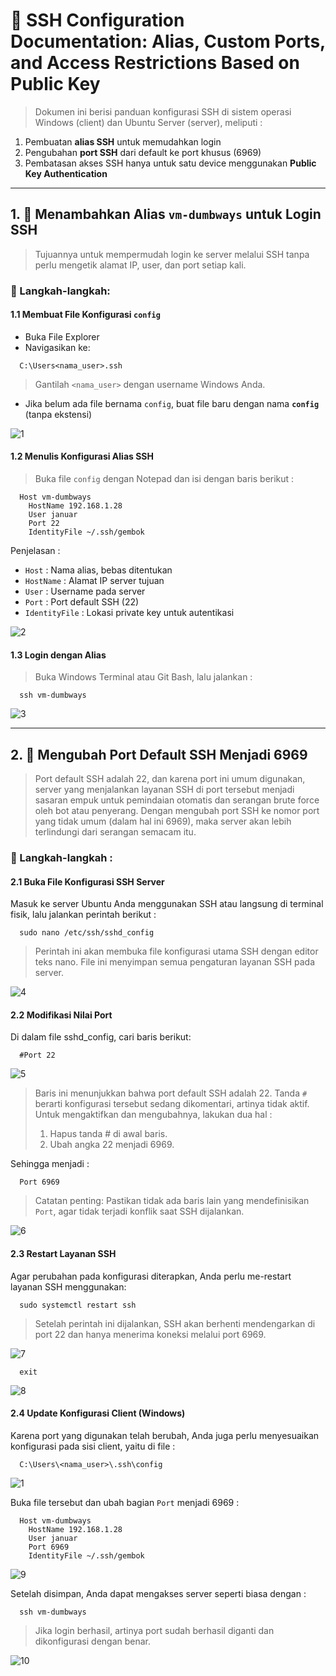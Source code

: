 # 📘 SSH Configuration Documentation: Alias, Custom Ports, and Access Restrictions Based on Public Key

> Dokumen ini berisi panduan konfigurasi SSH di sistem operasi Windows (client) dan Ubuntu Server (server), meliputi :
1. Pembuatan **alias SSH** untuk memudahkan login  
2. Pengubahan **port SSH** dari default ke port khusus (6969)  
3. Pembatasan akses SSH hanya untuk satu device menggunakan **Public Key Authentication**
---
## 1. 🧩 Menambahkan Alias `vm-dumbways` untuk Login SSH

> Tujuannya untuk mempermudah login ke server melalui SSH tanpa perlu mengetik alamat IP, user, dan port setiap kali.

### 🔧 Langkah-langkah:

#### 1.1 Membuat File Konfigurasi `config`
- Buka File Explorer  
- Navigasikan ke:
```
  C:\Users<nama_user>.ssh
```
> Gantilah `<nama_user>` dengan username Windows Anda.
- Jika belum ada file bernama `config`, buat file baru dengan nama **`config`** (tanpa ekstensi)

![1](https://github.com/user-attachments/assets/2658a2a0-d861-42a4-8cb8-fe57fb459786)

#### 1.2 Menulis Konfigurasi Alias SSH
> Buka file `config` dengan Notepad dan isi dengan baris berikut :
```
  Host vm-dumbways
    HostName 192.168.1.28
    User januar
    Port 22
    IdentityFile ~/.ssh/gembok
```

Penjelasan :
- `Host` : Nama alias, bebas ditentukan
- `HostName` : Alamat IP server tujuan
- `User` : Username pada server
- `Port` : Port default SSH (22)
- `IdentityFile` : Lokasi private key untuk autentikasi

![2](https://github.com/user-attachments/assets/52787d0e-28ce-40e2-ac43-b7315f22c855)


#### 1.3 Login dengan Alias
> Buka Windows Terminal atau Git Bash, lalu jalankan :

```
  ssh vm-dumbways
```

![3](https://github.com/user-attachments/assets/fb0f9f54-a6ca-4198-949a-428a0ad0b72e)

---

## 2. 🔐 Mengubah Port Default SSH Menjadi 6969
> Port default SSH adalah 22, dan karena port ini umum digunakan, server yang menjalankan layanan SSH di port tersebut menjadi sasaran empuk untuk pemindaian otomatis dan serangan brute force oleh bot atau penyerang. Dengan mengubah port SSH ke nomor port yang tidak umum (dalam hal ini 6969), maka server akan lebih terlindungi dari serangan semacam itu.

### 🔧 Langkah-langkah :

#### 2.1 Buka File Konfigurasi SSH Server

Masuk ke server Ubuntu Anda menggunakan SSH atau langsung di terminal fisik, lalu jalankan perintah berikut :

```
  sudo nano /etc/ssh/sshd_config
```
> Perintah ini akan membuka file konfigurasi utama SSH dengan editor teks nano. File ini menyimpan semua pengaturan layanan SSH pada server.

![4](https://github.com/user-attachments/assets/f0a92deb-fbb2-4b4f-b001-74073150d9cf)


#### 2.2 Modifikasi Nilai Port

Di dalam file sshd_config, cari baris berikut:

```
  #Port 22
```

![5](https://github.com/user-attachments/assets/c66bd0d1-3be3-4df6-a08f-48f139bfed8b)

> Baris ini menunjukkan bahwa port default SSH adalah 22. Tanda `#` berarti konfigurasi tersebut sedang dikomentari, artinya tidak aktif. Untuk mengaktifkan dan mengubahnya, lakukan dua hal :
> 1. Hapus tanda # di awal baris.
> 2. Ubah angka 22 menjadi 6969.

Sehingga menjadi :
```
  Port 6969
```
> Catatan penting: Pastikan tidak ada baris lain yang mendefinisikan `Port`, agar tidak terjadi konflik saat SSH dijalankan.

![6](https://github.com/user-attachments/assets/6c6b0281-8b9e-4e32-9b72-b64a21ad912f)

#### 2.3 Restart Layanan SSH

Agar perubahan pada konfigurasi diterapkan, Anda perlu me-restart layanan SSH menggunakan:

```
  sudo systemctl restart ssh
```
> Setelah perintah ini dijalankan, SSH akan berhenti mendengarkan di port 22 dan hanya menerima koneksi melalui port 6969.

![7](https://github.com/user-attachments/assets/69edb483-c004-4bb3-9465-452135712030)

```
  exit
```

![8](https://github.com/user-attachments/assets/b96db30f-ca8b-43c7-afdb-dcf758229152)

#### 2.4 Update Konfigurasi Client (Windows)

Karena port yang digunakan telah berubah, Anda juga perlu menyesuaikan konfigurasi pada sisi client, yaitu di file :

```
  C:\Users\<nama_user>\.ssh\config
```
![1](https://github.com/user-attachments/assets/b5f5af90-76c3-4100-9cf8-17ce4a75d17e)

Buka file tersebut dan ubah bagian `Port` menjadi 6969 :

```
  Host vm-dumbways
    HostName 192.168.1.28
    User januar
    Port 6969
    IdentityFile ~/.ssh/gembok
```
![9](https://github.com/user-attachments/assets/7faf43d1-ff05-449b-a318-6c3474237dd6)

Setelah disimpan, Anda dapat mengakses server seperti biasa dengan :
```
  ssh vm-dumbways
```
> Jika login berhasil, artinya port sudah berhasil diganti dan dikonfigurasi dengan benar.

![10](https://github.com/user-attachments/assets/84cd7fa7-6f4c-440f-b02f-d3774f1bae23)
